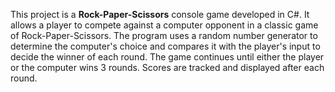 This project is a **Rock-Paper-Scissors** console game developed in C#. It allows a player to compete against a computer opponent in a classic game of Rock-Paper-Scissors. The program uses a random number generator to determine the computer's choice and compares it with the player's input to decide the winner of each round. The game continues until either the player or the computer wins 3 rounds. Scores are tracked and displayed after each round.
